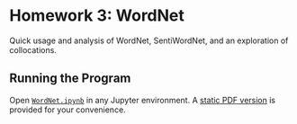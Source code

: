 # Homework 3: WordNet

Quick usage and analysis of WordNet, SentiWordNet, and an exploration of collocations.

## Running the Program

Open [`WordNet.ipynb`](./WordNet.ipynb) in any Jupyter environment.
A [static PDF version](./WordNet.pdf) is provided for your convenience.

